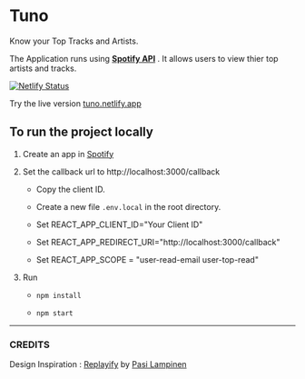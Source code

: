 # Tuno

Know your Top Tracks and Artists.


The Application runs using [**Spotify API**](https://developer.spotify.com/documentation/web-api/) . It allows users to view thier top artists and tracks.

[![Netlify Status](https://api.netlify.com/api/v1/badges/0feecb18-901d-48ef-afb4-f15e10d64f1b/deploy-status)](https://app.netlify.com/sites/tuno/deploys)

Try the live version  [tuno.netlify.app](https://tuno.netlify.app/login)

## To run the project locally

1. Create an app in [Spotify](https://developer.spotify.com/dashboard/applications)

1. Set the callback url to http://localhost:3000/callback

    - Copy the client ID.
    
    - Create a new file  `.env.local` in the root directory.
    
    - Set REACT_APP_CLIENT_ID="Your Client ID"

    - Set REACT_APP_REDIRECT_URI="http://localhost:3000/callback"

    - Set REACT_APP_SCOPE = "user-read-email user-top-read"

1. Run

    - `npm install`

    - `npm start`



---

### CREDITS

Design Inspiration : [Replayify](https://replayify.com/login) by [Pasi Lampinen](https://github.com/palampinen)
